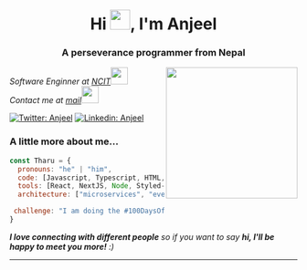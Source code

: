 
<h1 align="center">Hi <img src="https://media.giphy.com/media/hvRJCLFzcasrR4ia7z/giphy.gif" width="35" height="35">, I'm Anjeel</h1>
<h3 align="center">A perseverance programmer from Nepal</h3>
<img align='right' src="https://media.giphy.com/media/bAQH7WXKqtIBrPs7sR/giphy.gif" width="230">
<p><em>Software Enginner at <a href="https://ncit.edu.np">NCIT</a><img src="https://media.giphy.com/media/fYSnHlufseco8Fh93Z/giphy.gif" width="30"></br>Contact me at <a href="https://www.chaudharyanjeel@gmail.com">mail</a><img src="https://media.giphy.com/media/WUlplcMpOCEmTGBtBW/giphy.gif" width="30"> 
</em></p>
</em></p>

[![Twitter: Anjeel](https://img.shields.io/twitter/follow/Anjeel?style=social)](https://twitter.com/AnjeelTharu)
[![Linkedin: Anjeel](https://img.shields.io/badge/-Anjeel-blue?style=flat-square&logo=Linkedin&logoColor=white&link=https://www.linkedin.com/in/anjeel-chaudhary-966398209/)](https://www.linkedin.com/in/anjeel-chaudhary-966398209/)


### A little more about me...  

```javascript
const Tharu = {
  pronouns: "he" | "him",
  code: [Javascript, Typescript, HTML, CSS, Java],
  tools: [React, NextJS, Node, Styled-Components],
  architecture: ["microservices", "event-driven", "design system pattern"],

 challenge: "I am doing the #100DaysOfCode challenge focused on nextJs and typescript"
}
```

<em><b>I love connecting with different people</b> so if you want to say <b>hi, I'll be happy to meet you more!</b> :)</em>

---
